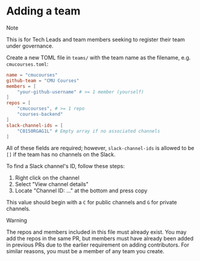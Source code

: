 # Adding a team

> [!NOTE]
> This is for Tech Leads and team members seeking to register their team under governance.

Create a new TOML file in `teams/` with the team name as the filename, e.g. `cmucourses.toml`:

```toml
name = "cmucourses"
github-team = "CMU Courses"
members = [
    "your-github-username" # >= 1 member (yourself)
]
repos = [
    "cmucourses", # >= 1 repo
    "courses-backend"
]
slack-channel-ids = [
    "C0150RGAG1L" # Empty array if no associated channels
]
```

All of these fields are required; however, `slack-channel-ids` is allowed to be `[]` if the team has no channels on the Slack.

To find a Slack channel's ID, follow these steps:

1. Right click on the channel
2. Select "View channel details"
3. Locate "Channel ID: ..." at the bottom and press copy

This value should begin with a `C` for public channels and `G` for private channels.

> [!WARNING]
> The repos and members included in this file must already exist. You may add the repos in the same PR, but members must have already been added in previous PRs due to the earlier requirement on adding contributors. For similar reasons, you must be a member of any team you create.
